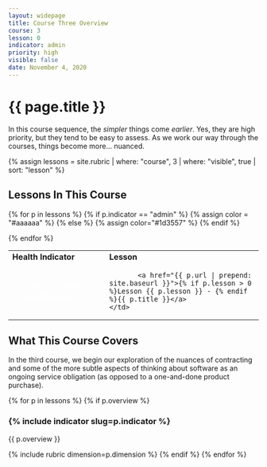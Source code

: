 ```yaml
---
layout: widepage
title: Course Three Overview
course: 3
lesson: 0
indicator: admin
priority: high
visible: false
date: November 4, 2020
---
```


# {{ page.title }}

In this course sequence, the *simpler* things come *earlier*. Yes, they are high priority, but they tend to be easy to assess. As we work our way through the courses, things become more... nuanced.

{% assign lessons = site.rubric | where: "course", 3 | where: "visible", true | sort: "lesson" %}

## Lessons In This Course

<style>
.courseslug {
    color: white; 
    padding-left: 1em; 
    padding-right: 1em;
    padding-top: 0.2em; 
    padding-bottom: 0.2em; 
}
</style>

<table class="usa-table--borderless">
<tr>
    <td><b>Health Indicator</b></td>
    <td><b>Lesson</b></td>
</tr>

{% for p in lessons %}
    {% if p.indicator == "admin" %}
        {% assign color = "#aaaaaa" %}
    {% else %}
        {% assign color="#1d3557" %}
    {% endif %}
<tr>
    <td>
        <span class="courseslug" style="background: {{ color }};">{% include indicator slug=p.indicator %}</span> 
    </td>
    <td> 
        
           <a href="{{ p.url | prepend: site.baseurl }}">{% if p.lesson > 0 %}Lesson {{ p.lesson }} - {% endif %}{{ p.title }}</a>
    </td>
</tr>
{% endfor %}
</table>


## What This Course Covers

In the third course, we begin our exploration of the nuances of contracting and some of the more subtle aspects of thinking about software as an ongoing service obligation (as opposed to a one-and-done product purchase). 

{% for p in lessons %}
{% if p.overview %}
<h3>{% include indicator slug=p.indicator %}</h3>
<p>{{ p.overview }}</p>
{% include rubric dimension=p.dimension %}
{% endif %}
{% endfor %}
